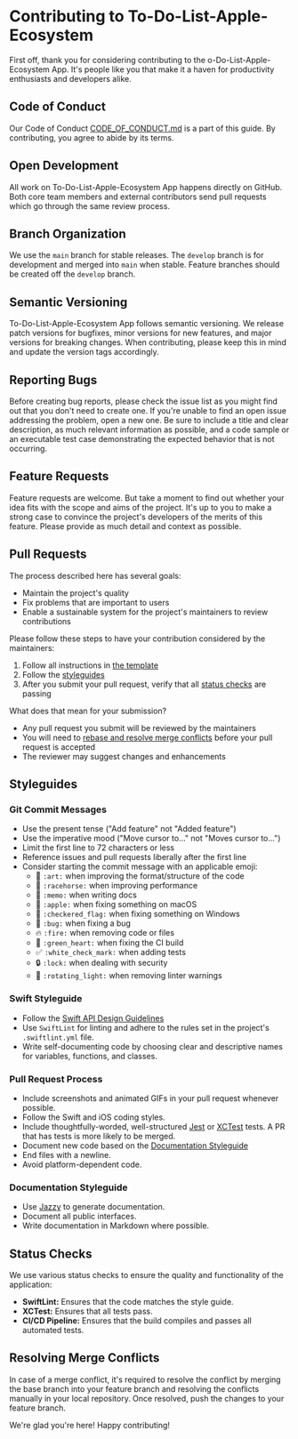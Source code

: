 # Contributing to To-Do-List-Apple-Ecosystem 

First off, thank you for considering contributing to the o-Do-List-Apple-Ecosystem App. It's people like you that make it a haven for productivity enthusiasts and developers alike.

## Code of Conduct

Our Code of Conduct [CODE_OF_CONDUCT.md](./CODE_OF_CONDUCT.md) is a part of this guide. By contributing, you agree to abide by its terms.

## Open Development

All work on To-Do-List-Apple-Ecosystem App happens directly on GitHub. Both core team members and external contributors send pull requests which go through the same review process.

## Branch Organization

We use the `main` branch for stable releases. The `develop` branch is for development and merged into `main` when stable. Feature branches should be created off the `develop` branch.

## Semantic Versioning

To-Do-List-Apple-Ecosystem App follows semantic versioning. We release patch versions for bugfixes, minor versions for new features, and major versions for breaking changes. When contributing, please keep this in mind and update the version tags accordingly.

## Reporting Bugs

Before creating bug reports, please check the issue list as you might find out that you don't need to create one. If you're unable to find an open issue addressing the problem, open a new one. Be sure to include a title and clear description, as much relevant information as possible, and a code sample or an executable test case demonstrating the expected behavior that is not occurring.

## Feature Requests

Feature requests are welcome. But take a moment to find out whether your idea fits with the scope and aims of the project. It's up to you to make a strong case to convince the project's developers of the merits of this feature. Please provide as much detail and context as possible.

## Pull Requests

The process described here has several goals:

- Maintain the project's quality
- Fix problems that are important to users
- Enable a sustainable system for the project's maintainers to review contributions

Please follow these steps to have your contribution considered by the maintainers:

1. Follow all instructions in [the template]()
2. Follow the [styleguides](#styleguides)
3. After you submit your pull request, verify that all [status checks](#status-checks) are passing

What does that mean for your submission?

- Any pull request you submit will be reviewed by the maintainers
- You will need to [rebase and resolve merge conflicts](#resolving-merge-conflicts) before your pull request is accepted
- The reviewer may suggest changes and enhancements

## Styleguides

### Git Commit Messages

- Use the present tense ("Add feature" not "Added feature")
- Use the imperative mood ("Move cursor to..." not "Moves cursor to...")
- Limit the first line to 72 characters or less
- Reference issues and pull requests liberally after the first line
- Consider starting the commit message with an applicable emoji:
    - :art: `:art:` when improving the format/structure of the code
    - :racehorse: `:racehorse:` when improving performance
    - :memo: `:memo:` when writing docs
    - :apple: `:apple:` when fixing something on macOS
    - :checkered_flag: `:checkered_flag:` when fixing something on Windows
    - :bug: `:bug:` when fixing a bug
    - :fire: `:fire:` when removing code or files
    - :green_heart: `:green_heart:` when fixing the CI build
    - :white_check_mark: `:white_check_mark:` when adding tests
    - :lock: `:lock:` when dealing with security
    - :rotating_light: `:rotating_light:` when removing linter warnings

### Swift Styleguide

- Follow the [Swift API Design Guidelines](https://swift.org/documentation/api-design-guidelines/)
- Use `SwiftLint` for linting and adhere to the rules set in the project's `.swiftlint.yml` file.
- Write self-documenting code by choosing clear and descriptive names for variables, functions, and classes.

### Pull Request Process

- Include screenshots and animated GIFs in your pull request whenever possible.
- Follow the Swift and iOS coding styles.
- Include thoughtfully-worded, well-structured [Jest](https://jestjs.io/) or [XCTest](https://developer.apple.com/documentation/xctest) tests. A PR that has tests is more likely to be merged.
- Document new code based on the [Documentation Styleguide](#documentation-styleguide)
- End files with a newline.
- Avoid platform-dependent code.

### Documentation Styleguide

- Use [Jazzy](https://github.com/realm/jazzy) to generate documentation.
- Document all public interfaces.
- Write documentation in Markdown where possible.

## Status Checks

We use various status checks to ensure the quality and functionality of the application:

- **SwiftLint:** Ensures that the code matches the style guide.
- **XCTest:** Ensures that all tests pass.
- **CI/CD Pipeline:** Ensures that the build compiles and passes all automated tests.

## Resolving Merge Conflicts

In case of a merge conflict, it's required to resolve the conflict by merging the base branch into your feature branch and resolving the conflicts manually in your local repository. Once resolved, push the changes to your feature branch.


We're glad you're here! Happy contributing!
